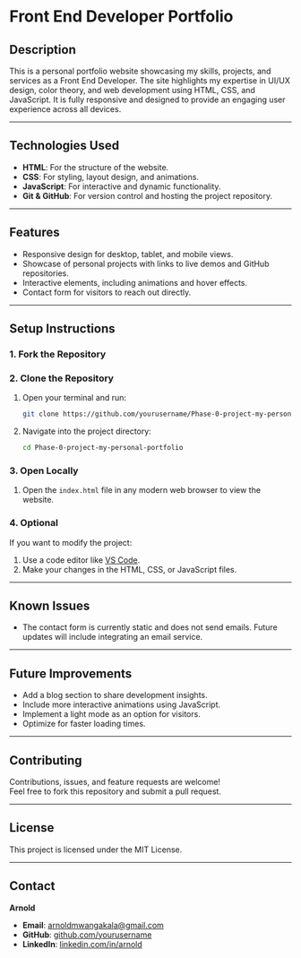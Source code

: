 
# **Front End Developer Portfolio**

## **Description**  
This is a personal portfolio website showcasing my skills, projects, and services as a Front End Developer. The site highlights my expertise in UI/UX design, color theory, and web development using HTML, CSS, and JavaScript. It is fully responsive and designed to provide an engaging user experience across all devices.

---

## **Technologies Used**  
- **HTML**: For the structure of the website.  
- **CSS**: For styling, layout design, and animations.  
- **JavaScript**: For interactive and dynamic functionality.  
- **Git & GitHub**: For version control and hosting the project repository.  

---

## **Features**  
- Responsive design for desktop, tablet, and mobile views.  
- Showcase of personal projects with links to live demos and GitHub repositories.  
- Interactive elements, including animations and hover effects.  
- Contact form for visitors to reach out directly.  

---

## **Setup Instructions**  

### **1. Fork the Repository**

### **2. Clone the Repository**  
1. Open your terminal and run:  
   ```bash
   git clone https://github.com/yourusername/Phase-0-project-my-personal-portfolio
   ```  
2. Navigate into the project directory:  
   ```bash
   cd Phase-0-project-my-personal-portfolio
   ```  

### **3. Open Locally**  
1. Open the `index.html` file in any modern web browser to view the website.  

### **4. Optional**  
If you want to modify the project:  
1. Use a code editor like [VS Code](https://code.visualstudio.com/).  
2. Make your changes in the HTML, CSS, or JavaScript files.  

---

## **Known Issues**  
- The contact form is currently static and does not send emails. Future updates will include integrating an email service.  

---

## **Future Improvements**  
- Add a blog section to share development insights.  
- Include more interactive animations using JavaScript.  
- Implement a light mode as an option for visitors.  
- Optimize for faster loading times.  

---

## **Contributing**  
Contributions, issues, and feature requests are welcome!  
Feel free to fork this repository and submit a pull request.  

---

## **License**  
This project is licensed under the MIT License.  

---

## **Contact**  
**Arnold**  
- **Email**: arnoldmwangakala@gmail.com  
- **GitHub**: [github.com/yourusername](https://github.com/ArnoldMajor)  
- **LinkedIn**: [linkedin.com/in/arnold](https://linkedin.com/in/arnoldmwangakala)
